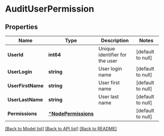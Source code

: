 # AuditUserPermission

## Properties
Name | Type | Description | Notes
------------ | ------------- | ------------- | -------------
**UserId** | **int64** | Unique identifier for the user | [default to null]
**UserLogin** | **string** | User login name | [default to null]
**UserFirstName** | **string** | User first name | [default to null]
**UserLastName** | **string** | User last name | [default to null]
**Permissions** | [***NodePermissions**](NodePermissions.md) |  | [default to null]

[[Back to Model list]](../README.md#documentation-for-models) [[Back to API list]](../README.md#documentation-for-api-endpoints) [[Back to README]](../README.md)

